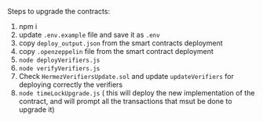 Steps to upgrade the contracts:

1. npm i
2. update `.env.example` file and save it as `.env`
3. copy `deploy_output.json` from the smart contracts deployment
4. copy `.openzeppelin` file from the smart contract deployment
5. `node deployVerifiers.js`
6. `node verifyVerifiers.js`
7. Check `HermezVerifiersUpdate.sol` and update `updateVerifiers` for deploying correctly the verifiers
8. `node timeLockUpgrade.js` ( this will deploy the new implementation of the contract, and will prompt all the transactions that msut be done to upgrade it)
